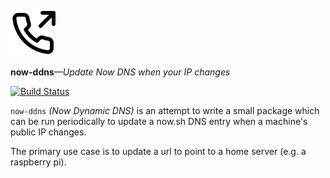 ![now-ddns icon](./assets/icon.svg)

**now-ddns**_—Update Now DNS when your IP changes_

[![Build Status](https://img.shields.io/endpoint.svg?url=https%3A%2F%2Factions-badge.atrox.dev%2Fsamtgarson%2Fnow-ddns%2Fbadge&style=flat)](https://actions-badge.atrox.dev/samtgarson/now-ddns/goto)

`now-ddns` _(Now Dynamic DNS)_ is an attempt to write a small package which can be run periodically to update a now.sh DNS entry when a machine's public IP changes.

The primary use case is to update a url to point to a home server (e.g. a raspberry pi).


